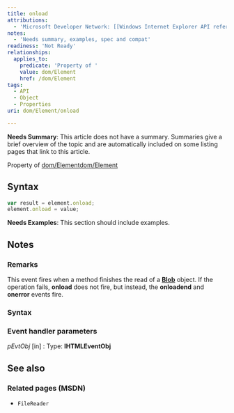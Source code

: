```yaml
---
title: onload
attributions:
  - 'Microsoft Developer Network: [[Windows Internet Explorer API reference](http://msdn.microsoft.com/en-us/library/ie/hh828809%28v=vs.85%29.aspx) Article]'
notes:
  - 'Needs summary, examples, spec and compat'
readiness: 'Not Ready'
relationships:
  applies_to:
    predicate: 'Property of '
    value: dom/Element
    href: /dom/Element
tags:
  - API
  - Object
  - Properties
uri: dom/Element/onload

---
```

**Needs Summary**: This article does not have a summary. Summaries give a brief overview of the topic and are automatically included on some listing pages that link to this article.

Property of [dom/Element](/dom/Element)[dom/Element](/dom/Element)

## Syntax

``` js
var result = element.onload;
element.onload = value;
```

**Needs Examples**: This section should include examples.

## Notes

### Remarks

This event fires when a method finishes the read of a [**Blob**](/apis/file/Blob) object. If the operation fails, **onload** does not fire, but instead, the **onloadend** and **onerror** events fire.

### Syntax

### Event handler parameters

*pEvtObj* [in]
:   Type: ****IHTMLEventObj****

## See also

### Related pages (MSDN)

-   `FileReader`
